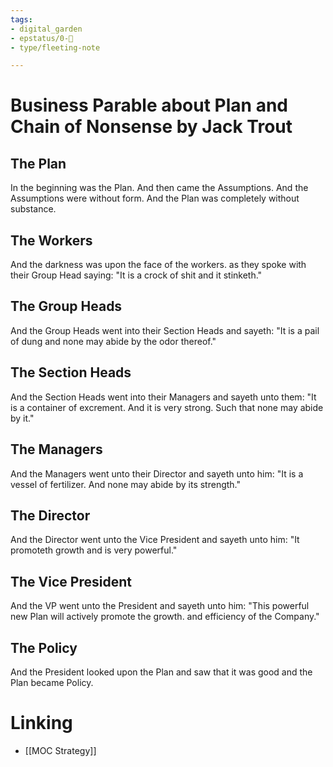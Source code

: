```yaml
---
tags: 
- digital_garden
- epstatus/0-🌰
- type/fleeting-note

---
```

# Business Parable about Plan and Chain of Nonsense by Jack Trout
The Plan
----------------------------------------------------
In the beginning was the Plan.
And then came the Assumptions.
And the Assumptions were without form.
And the Plan was completely without substance.
 
 
The Workers
----------------------------------------------------     
And the darkness was upon the face of the
   workers.
as they spoke with their Group Head saying:
"It is a crock of shit and it stinketh."
 
 
The Group Heads
----------------------------------------------------
And the Group Heads went into their Section
   Heads and sayeth:
"It is a pail of dung and none may abide by the
   odor thereof."
 
 
The Section Heads
----------------------------------------------------
And the Section Heads went into their
   Managers and sayeth unto them:
"It is a container of excrement. And it is very
   strong.
Such that none may abide by it."
 
 
The Managers
----------------------------------------------------
And the Managers went unto their Director and
  sayeth unto him:
"It is a vessel of fertilizer. And none may abide
   by its strength."
 
 
The Director
----------------------------------------------------
And the Director went unto the Vice President
   and sayeth unto him:
"It promoteth growth and is very
   powerful."
 
 
The Vice President
----------------------------------------------------
And the VP went unto the President and sayeth
   unto him:
"This powerful new Plan will actively promote
   the growth.
and efficiency of the Company."
 
 
The Policy
----------------------------------------------------
And the President looked upon the Plan and
  saw
that it was good and the Plan became Policy.
# Linking
+ [[MOC Strategy]]


